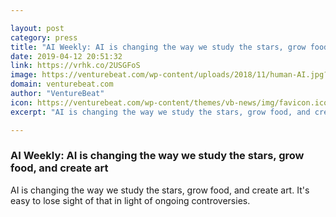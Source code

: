 ```yaml
---

layout: post
category: press
title: "AI Weekly: AI is changing the way we study the stars, grow food, and create art"
date: 2019-04-12 20:51:32
link: https://vrhk.co/2USGFoS
image: https://venturebeat.com/wp-content/uploads/2018/11/human-AI.jpg?w=1200&strip=all
domain: venturebeat.com
author: "VentureBeat"
icon: https://venturebeat.com/wp-content/themes/vb-news/img/favicon.ico
excerpt: "AI is changing the way we study the stars, grow food, and create art. It's easy to lose sight of that in light of ongoing controversies."

---
```


### AI Weekly: AI is changing the way we study the stars, grow food, and create art

AI is changing the way we study the stars, grow food, and create art. It's easy to lose sight of that in light of ongoing controversies.